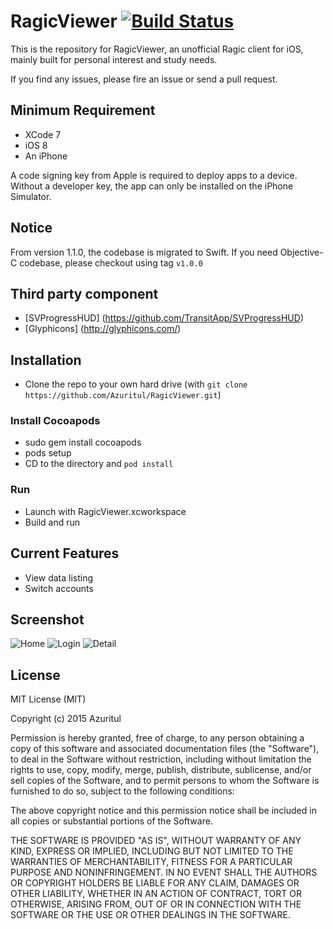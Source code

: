 RagicViewer [![Build Status](https://travis-ci.org/Azuritul/RagicViewer.svg?branch=master)](https://travis-ci.org/Azuritul/RagicViewer) 
===========

This is the repository for RagicViewer, an unofficial Ragic client for iOS, mainly built for personal interest and study needs.

If you find any issues, please fire an issue or send a pull request.

## Minimum Requirement

* XCode 7
* iOS 8
* An iPhone

A code signing key from Apple is required to deploy apps to a device. Without a developer key, the app can only be installed on the iPhone Simulator.

## Notice
From version 1.1.0, the codebase is migrated to Swift.  If you need Objective-C codebase, please checkout using tag `v1.0.0`

## Third party component
* [SVProgressHUD] (https://github.com/TransitApp/SVProgressHUD)
* [Glyphicons] (http://glyphicons.com/)

## Installation
* Clone the repo to your own hard drive (with `git clone  https://github.com/Azuritul/RagicViewer.git`)

### Install Cocoapods
* sudo gem install cocoapods
* pods setup
* CD to the directory and `pod install`

### Run
* Launch with RagicViewer.xcworkspace
* Build and run

## Current Features
* View data listing
* Switch accounts

## Screenshot
![Home](<img src="https://github.com/Azuritul/RagicViewer/blob/gh-pages/images/home.png" width=300>)
![Login](<img src="https://github.com/Azuritul/RagicViewer/blob/gh-pages/images/login.png" width=200>)
![Detail](<img src="https://github.com/Azuritul/RagicViewer/blob/gh-pages/images/detail.png" width=200>)

## License
MIT License (MIT)

Copyright (c) 2015 Azuritul

Permission is hereby granted, free of charge, to any person obtaining a copy of this software and associated documentation files (the "Software"), to deal in the Software without restriction, including without limitation the rights to use, copy, modify, merge, publish, distribute, sublicense, and/or sell copies of the Software, and to permit persons to whom the Software is furnished to do so, subject to the following conditions:

The above copyright notice and this permission notice shall be included in all copies or substantial portions of the Software.

THE SOFTWARE IS PROVIDED "AS IS", WITHOUT WARRANTY OF ANY KIND, EXPRESS OR IMPLIED, INCLUDING BUT NOT LIMITED TO THE WARRANTIES OF MERCHANTABILITY, FITNESS FOR A PARTICULAR PURPOSE AND NONINFRINGEMENT. IN NO EVENT SHALL THE AUTHORS OR COPYRIGHT HOLDERS BE LIABLE FOR ANY CLAIM, DAMAGES OR OTHER LIABILITY, WHETHER IN AN ACTION OF CONTRACT, TORT OR OTHERWISE, ARISING FROM, OUT OF OR IN CONNECTION WITH THE SOFTWARE OR THE USE OR OTHER DEALINGS IN THE SOFTWARE.
